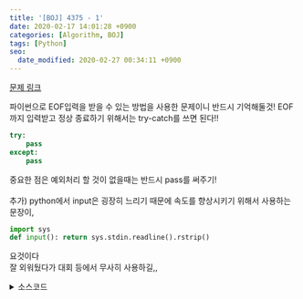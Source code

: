 ```yaml
---
title: '[BOJ] 4375 - 1'
date: 2020-02-17 14:01:28 +0900
categories: [Algorithm, BOJ]
tags: [Python]
seo:
  date_modified: 2020-02-27 00:34:11 +0900
---
```


[문제 링크](https://www.acmicpc.net/problem/4375)

파이썬으로 EOF입력을 받을 수 있는 방법을 사용한 문제이니 반드시 기억해둘것!
EOF까지 입력받고 정상 종료하기 위해서는 try-catch를 쓰면 된다!!
```python
try:
    pass
except:
    pass
```
중요한 점은 예외처리 할 것이 없을때는 반드시 pass를 써주기!<br><br>
추가) python에서 input은 굉장히 느리기 때문에 속도를 향상시키기 위해서 사용하는 문장이,
```python
import sys
def input(): return sys.stdin.readline().rstrip()
```
요것이다<br>
잘 외워뒀다가 대회 등에서 무사히 사용하길,,

<details>
  <summary> 소스코드 </summary>
    <div markdown="1">

```python
import sys
from collections import deque

def input(): return sys.stdin.readline().rstrip()

try:
    while True :
        num = input()
        now = "1"*len(num)
        while int(now) % int(num):
            now += "1"
        print(len(now))
except:
    pass
```

</div>
</details>